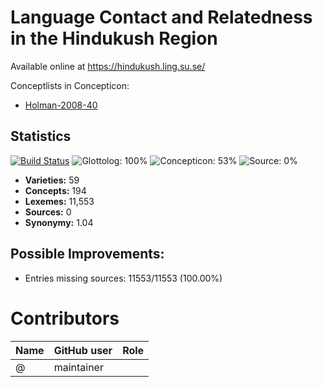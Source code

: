 # Language Contact and Relatedness in the Hindukush Region

Available online at https://hindukush.ling.su.se/


Conceptlists in Concepticon:
- [Holman-2008-40](https://concepticon.clld.org/contributions/Holman-2008-40)
## Statistics


[![Build Status](https://travis-ci.org/cldf-datasets/liljegrenhindukush.svg?branch=master)](https://travis-ci.org/cldf-datasets/liljegrenhindukush)
![Glottolog: 100%](https://img.shields.io/badge/Glottolog-100%25-brightgreen.svg "Glottolog: 100%")
![Concepticon: 53%](https://img.shields.io/badge/Concepticon-53%25-red.svg "Concepticon: 53%")
![Source: 0%](https://img.shields.io/badge/Source-0%25-red.svg "Source: 0%")

- **Varieties:** 59
- **Concepts:** 194
- **Lexemes:** 11,553
- **Sources:** 0
- **Synonymy:** 1.04

## Possible Improvements:



- Entries missing sources: 11553/11553 (100.00%)

# Contributors

Name | GitHub user | Role
--- | --- | ---
 | @ | maintainer


